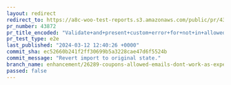 ```yaml
---
layout: redirect
redirect_to: https://a8c-woo-test-reports.s3.amazonaws.com/public/pr/43872/e2e/index.html
pr_number: 43872
pr_title_encoded: "Validate+and+present+custom+error+for+not+in+allowed+emails+coupons"
pr_test_type: e2e
last_published: "2024-03-12 12:40:26 +0000"
commit_sha: ec52660b241f2ff30699b5a3228cae47d6f5524b
commit_message: "Revert import to original state."
branch_name: enhancement/26289-coupons-allowed-emails-dont-work-as-expected
passed: false
---
```

